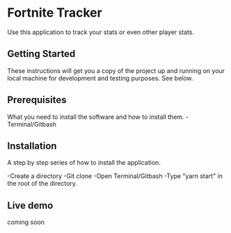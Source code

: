 # Fortnite Tracker
Use this application to track your stats or even other player stats.


## Getting Started
These instructions will get you a copy of the project up and running on your local machine for development and testing purposes. See below.

## Prerequisites

What you need to install the software and how to install them.
-Terminal/Gitbash

## Installation
A step by step series of how to install the application.

-Create a directory
-Git clone 
-Open Terminal/Gitbash
-Type "yarn start" in the root of the directory.

## Live demo
coming soon
